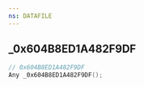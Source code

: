 ```yaml
---
ns: DATAFILE
---
```

## _0x604B8ED1A482F9DF

```c
// 0x604B8ED1A482F9DF
Any _0x604B8ED1A482F9DF();
```

